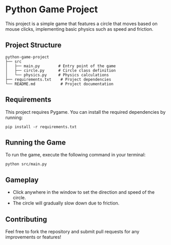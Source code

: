 # Python Game Project

This project is a simple game that features a circle that moves based on mouse clicks, implementing basic physics such as speed and friction.

## Project Structure

```
python-game-project
├── src
│   ├── main.py        # Entry point of the game
│   ├── circle.py      # Circle class definition
│   └── physics.py     # Physics calculations
├── requirements.txt    # Project dependencies
└── README.md           # Project documentation
```

## Requirements

This project requires Pygame. You can install the required dependencies by running:

```
pip install -r requirements.txt
```

## Running the Game

To run the game, execute the following command in your terminal:

```
python src/main.py
```

## Gameplay

- Click anywhere in the window to set the direction and speed of the circle.
- The circle will gradually slow down due to friction.

## Contributing

Feel free to fork the repository and submit pull requests for any improvements or features!